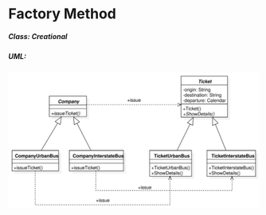 # Factory Method

##### Class: Creational

##### UML:

<img src="https://github.com/CamiloJr/design-patterns-gof/blob/main/factory-method/factory-method-uml.jpg" width="800" />

